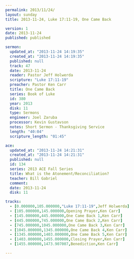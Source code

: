 ```yaml
---
permalink: 2013/11/24/
layout: sunday
title: 2013-11-24, Luke 17:11-19, One Came Back

version: 1
date: 2013-11-24
published: published

sermon:
  updated_at: "2013-11-24 14:19:35"
  created_at: "2013-11-24 14:19:35"
  published: null
  track: 47
  date: 2013-11-24
  reader: Pastor Jeff Holwerda
  scripture: "Luke 17:11-19"
  preacher: Pastor Ken Carr
  title: One Came Back
  series: Book of Luke
  id: 380
  year: 2013
  disk: 11
  type: Sermons
  engineer: Joel Zaruba
  processor: Kevin Gustavson
  notes: Short Sermon - Thanksgiving Service
  length: "40:04"
  scripture_length: "01:45"

ace:
  updated_at: "2013-11-24 14:21:31"
  created_at: "2013-11-24 14:21:31"
  published: null
  id: 134
  series: 2013 ACE Fall Series
  title: What is the Atonement/Reconciliation?
  teacher: Bill Gabriel
  comment: 
  date: 2013-11-24
  disk: 11

tracks:
  - [0.000000,105.000000,"Luke 17:11-19",Jeff Holwerda]
  - [105.000000,145.000000,Opening Prayer,Ken Carr]
  - [145.000000,445.000000,One Came Back 1,Ken Carr]
  - [445.000000,745.000000,One Came Back 2,Ken Carr]
  - [745.000000,1045.000000,One Came Back 3,Ken Carr]
  - [1045.000000,1345.000000,One Came Back 4,Ken Carr]
  - [1345.000000,1403.000000,One Came Back 5,Ken Carr]
  - [1403.000000,1455.000000,Closing Prayer,Ken Carr]
  - [1455.000000,1473.907007,Benediction,Ken Carr]

---
```

